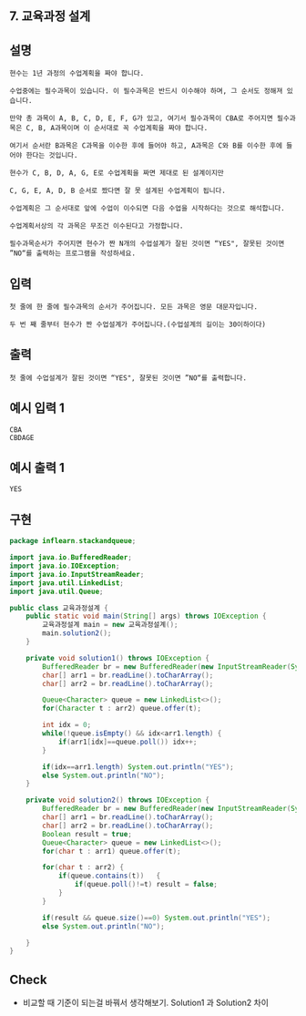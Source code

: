 ## 7. 교육과정 설계

## 설명

    현수는 1년 과정의 수업계획을 짜야 합니다.

    수업중에는 필수과목이 있습니다. 이 필수과목은 반드시 이수해야 하며, 그 순서도 정해져 있습니다.

    만약 총 과목이 A, B, C, D, E, F, G가 있고, 여기서 필수과목이 CBA로 주어지면 필수과목은 C, B, A과목이며 이 순서대로 꼭 수업계획을 짜야 합니다.

    여기서 순서란 B과목은 C과목을 이수한 후에 들어야 하고, A과목은 C와 B를 이수한 후에 들어야 한다는 것입니다.

    현수가 C, B, D, A, G, E로 수업계획을 짜면 제대로 된 설계이지만

    C, G, E, A, D, B 순서로 짰다면 잘 못 설계된 수업계획이 됩니다.

    수업계획은 그 순서대로 앞에 수업이 이수되면 다음 수업을 시작하다는 것으로 해석합니다.

    수업계획서상의 각 과목은 무조건 이수된다고 가정합니다.

    필수과목순서가 주어지면 현수가 짠 N개의 수업설계가 잘된 것이면 “YES", 잘못된 것이면 ”NO“를 출력하는 프로그램을 작성하세요.

## 입력

    첫 줄에 한 줄에 필수과목의 순서가 주어집니다. 모든 과목은 영문 대문자입니다.

    두 번 째 줄부터 현수가 짠 수업설계가 주어집니다.(수업설계의 길이는 30이하이다)

## 출력

    첫 줄에 수업설계가 잘된 것이면 “YES", 잘못된 것이면 ”NO“를 출력합니다.

## 예시 입력 1 

    CBA
    CBDAGE

## 예시 출력 1

    YES
    
## 구현

```JAVA
package inflearn.stackandqueue;

import java.io.BufferedReader;
import java.io.IOException;
import java.io.InputStreamReader;
import java.util.LinkedList;
import java.util.Queue;

public class 교육과정설계 {
    public static void main(String[] args) throws IOException {
        교육과정설계 main = new 교육과정설계();
        main.solution2();
    }

    private void solution1() throws IOException {
        BufferedReader br = new BufferedReader(new InputStreamReader(System.in));
        char[] arr1 = br.readLine().toCharArray();
        char[] arr2 = br.readLine().toCharArray();

        Queue<Character> queue = new LinkedList<>();
        for(Character t : arr2) queue.offer(t);

        int idx = 0;
        while(!queue.isEmpty() && idx<arr1.length) {
            if(arr1[idx]==queue.poll()) idx++;
        }

        if(idx==arr1.length) System.out.println("YES");
        else System.out.println("NO");
    }

    private void solution2() throws IOException {
        BufferedReader br = new BufferedReader(new InputStreamReader(System.in));
        char[] arr1 = br.readLine().toCharArray();
        char[] arr2 = br.readLine().toCharArray();
        Boolean result = true;
        Queue<Character> queue = new LinkedList<>();
        for(char t : arr1) queue.offer(t);

        for(char t : arr2) {
            if(queue.contains(t))   {
                if(queue.poll()!=t) result = false;
            }
        }

        if(result && queue.size()==0) System.out.println("YES");
        else System.out.println("NO");

    }
}
```

## Check

* 비교할 때 기준이 되는걸 바꿔서 생각해보기. Solution1 과 Solution2 차이
